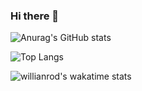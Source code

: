 ### Hi there 👋

<!--
**Fayst2D/Fayst2D** is a ✨ _special_ ✨ repository because its `README.md` (this file) appears on your GitHub profile.

Here are some ideas to get you started:

- 🔭 I’m currently working on ...
- 🌱 I’m currently learning ...
- 👯 I’m looking to collaborate on ...
- 🤔 I’m looking for help with ...
- 💬 Ask me about ...
- 📫 How to reach me: ...
- 😄 Pronouns: ...
- ⚡ Fun fact: ...
-->


![Anurag's GitHub stats](https://github-readme-stats.vercel.app/api?username=Fayst2D&show_icons=true&theme=radical)

![Top Langs](https://github-readme-stats.vercel.app/api/top-langs/?username=Fayst2D&layout=compact&theme=radical@hide=QMake)

![willianrod's wakatime stats](https://github-readme-stats.vercel.app/api/wakatime?username=Fayst2D&theme=radical)

